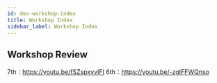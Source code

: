 ```yaml
---
id: dev-workshop-index
title: Workshop Index
sidebar_label: Workshop Index
---
```


## Workshop Review

7th：https://youtu.be/fSZspxvvIFI
6th：https://youtu.be/-zgIFFWQnso

